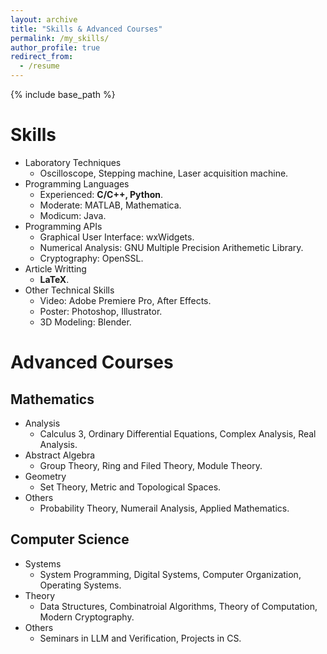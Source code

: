 ```yaml
---
layout: archive
title: "Skills & Advanced Courses"
permalink: /my_skills/
author_profile: true
redirect_from:
  - /resume
---
```


{% include base_path %}

Skills
======
* Laboratory Techniques
  * Oscilloscope, Stepping machine, Laser acquisition machine.
* Programming Languages
  * Experienced: **C/C++, Python**.
  * Moderate: MATLAB, Mathematica.
  * Modicum: Java.
* Programming APIs
  * Graphical User Interface: wxWidgets.
  * Numerical Analysis: GNU Multiple Precision Arithemetic Library.
  * Cryptography: OpenSSL.
* Article Writting
  * **LaTeX**.
* Other Technical Skills
  * Video: Adobe Premiere Pro, After Effects.
  * Poster: Photoshop, Illustrator.
  * 3D Modeling: Blender.

Advanced Courses
======
## Mathematics
* Analysis
  * Calculus 3, Ordinary Differential Equations, Complex Analysis, Real Analysis.
* Abstract Algebra
  * Group Theory, Ring and Filed Theory, Module Theory.
* Geometry
  * Set Theory, Metric and Topological Spaces.
* Others
  * Probability Theory, Numerail Analysis, Applied Mathematics.

## Computer Science
* Systems
  * System Programming, Digital Systems, Computer Organization, Operating Systems.
* Theory
  * Data Structures, Combinatroial Algorithms, Theory of Computation, Modern Cryptography.
* Others
  * Seminars in LLM and Verification, Projects in CS.
